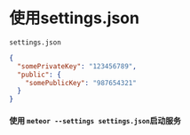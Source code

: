 # 使用settings.json

`settings.json`

```json
{
  "somePrivateKey": "123456789",
  "public": {
    "somePublicKey": "987654321"
  }
}
```

#### 使用 `meteor --settings settings.json`启动服务